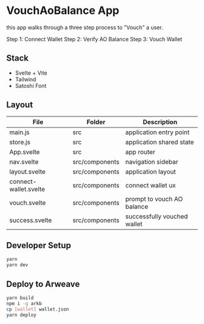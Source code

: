 # VouchAoBalance App

this app walks through a three step process to "Vouch" a user.

Step 1: Connect Wallet
Step 2: Verify AO Balance
Step 3: Vouch Wallet

## Stack

* Svelte + Vite
* Tailwind
* Satoshi Font

## Layout

| File | Folder | Description |
| ---- | ------ | ----------- |
| main.js | src | application entry point |
| store.js | src | application shared state |
| App.svelte | src | app router |
| nav.svelte | src/components | navigation sidebar |
| layout.svelte | src/components | application layout |
| connect-wallet.svelte | src/components | connect wallet ux |
| vouch.svelte | src/components | prompt to vouch AO balance |
| success.svelte | src/components | successfully vouched wallet |


## Developer Setup

```sh
yarn
yarn dev
```

## Deploy to Arweave

```sh
yarn build
npm i -g arkb
cp [wallet] wallet.json
yarn deploy
```

